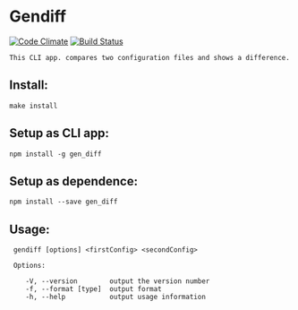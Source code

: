  # Gendiff
 [![Code Climate](https://codeclimate.com/github/VladVes/Gen-diff/badges/gpa.svg)](https://codeclimate.com/github/VladVes/Gen-diff)
[![Build Status](https://travis-ci.org/VladVes/Gen-diff.svg?branch=master)](https://travis-ci.org/VladVes/Gen-diff)

```
This CLI app. compares two configuration files and shows a difference.
```

## Install:
```
make install
```
## Setup as CLI app:
```
npm install -g gen_diff
```
## Setup as dependence:
```
npm install --save gen_diff
```

## Usage:
```
 gendiff [options] <firstConfig> <secondConfig>

 Options:

    -V, --version        output the version number
    -f, --format [type]  output format
    -h, --help           output usage information
```
